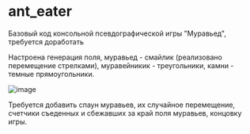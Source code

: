 # ant_eater
Базовый код консольной псевдографической игры "Муравьед", требуется доработать

Настроена генерация поля, муравьед - смайлик (реализовано перемещение стрелками), муравейникик - треугольники, камни - темные прямоугольники.

![image](https://github.com/predzemshar2/ant_eater/assets/78622924/a3841a9e-72b8-4e2c-8966-eaea66afc952)

Требуется добавить спаун муравьев, их случайное перемещение, счетчики съеденных и сбежавших за край поля муравьев, концовку игры.
